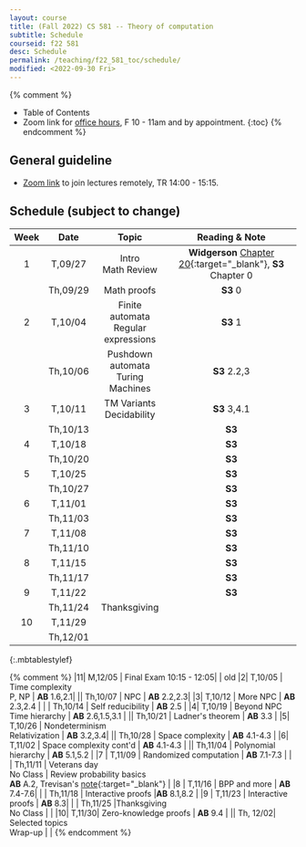 ```yaml
---
layout: course
title: (Fall 2022) CS 581 -- Theory of computation 
subtitle: Schedule
courseid: f22 581
desc: Schedule
permalink: /teaching/f22_581_toc/schedule/
modified: <2022-09-30 Fri>
---
```


{% comment %}
* Table of Contents
* Zoom link for [office hours](https://pdx.zoom.us/j/88237483669?pwd=LzEveUtKVG96ZXRuVVZTWDY2a0Judz09), F 10 - 11am and by appointment.
{:toc}
{% endcomment %}

## General guideline
* [Zoom link](https://pdx.zoom.us/j/83821477952?pwd=QngyOTdwOXh4anovN3dYUFNvWnJjZz09) to join lectures remotely, TR 14:00 - 15:15. 

## Schedule (subject to change)

| Week | Date  | Topic | Reading & Note |
|:-----:| :---------: |:----------:|:-----:|
|1| T,09/27  | Intro <br> Math Review | **Widgerson** [Chapter 20](https://www.math.ias.edu/files/Book-online-Aug0619.pdf#page=1){:target="_blank"}, **S3** Chapter 0|
| | Th,09/29 | Math proofs | **S3** 0|
|2| T,10/04 | Finite automata <br> Regular expressions | **S3** 1 |
| | Th,10/06 |Pushdown automata <br> Turing Machines | **S3** 2.2,3 |
|3| T,10/11 | TM Variants <br> Decidability | **S3** 3,4.1 |
| | Th,10/13 | | **S3** |
|4| T,10/18 | | **S3** |
| | Th,10/20 | | **S3**  |
|5| T,10/25 |  | **S3** |
| | Th,10/27 | | **S3** |
|6| T,11/01 | | **S3** |
| | Th,11/03 | | **S3** |
|7| T,11/08 | | **S3** |
| | Th,11/10 | | **S3** |
|8| T,11/15 | | **S3** |
| | Th,11/17 | | **S3** |
|9| T,11/22  |  | **S3** |
| | Th,11/24 |  Thanksgiving |  |
|10| T,11/29 |  | |
| | Th,12/01 | | |
{:.mbtablestylef}

{% comment %}
|11| M,12/05 | Final Exam 10:15 - 12:05| | 
old 
|2| T,10/05 | Time complexity <br> P, NP | **AB** 1.6,2.1|
|| Th,10/07 |  NPC   | **AB** 2.2,2.3|
|3| T,10/12 | More NPC   | **AB** 2.3,2.4 |
| | Th,10/14 | Self reducibility | **AB** 2.5 |
|4| T,10/19 | Beyond NPC <br> Time hierarchy | **AB** 2.6,1.5,3.1 |
|| Th,10/21 | Ladner's theorem | **AB** 3.3 | 
|5| T,10/26 | Nondeterminism <br> Relativization | **AB** 3.2,3.4|
|| Th,10/28 | Space complexity | **AB** 4.1-4.3 |
|6| T,11/02 | Space complexity cont'd | **AB** 4.1-4.3 |
|| Th,11/04 | Polynomial hierarchy | **AB** 5.1,5.2 |
|7 | T,11/09 | Randomized computation | **AB** 7.1-7.3 |
| | Th,11/11 | Veterans day <br> No Class | Review probability basics <br> **AB** A.2, Trevisan's [note](http://theory.stanford.edu/~trevisan/cs276/notesprob.pdf){:target="_blank"}  |
|8 | T,11/16 | BPP and more | **AB** 7.4-7.6|
| | Th,11/18 | Interactive proofs |**AB** 8.1,8.2 |
|9 | T,11/23 | Interactive proofs | **AB** 8.3| 
|  | Th,11/25 |Thanksgiving <br> No Class |  |
|10| T,11/30| Zero-knowledge proofs | **AB** 9.4 |
|| Th, 12/02| Selected topics <br> Wrap-up | |
{% endcomment %}
